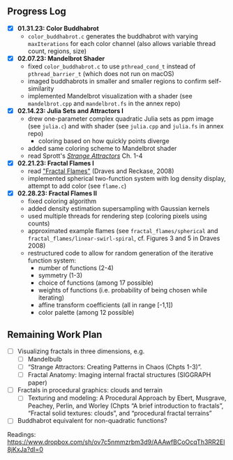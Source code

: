## Progress Log

- [x] **01.31.23: Color Buddhabrot**
  - `color_buddhabrot.c` generates the buddhabrot with varying `maxIterations` for each color channel (also allows variable thread count, regions, size)
- [x] **02.07.23: Mandelbrot Shader**
  - fixed `color_buddhabrot.c` to use `pthread_cond_t` instead of `pthread_barrier_t` (which does not run on macOS)
  - imaged buddhabrots in smaller and smaller regions to confirm self-similarity
  - implemented Mandelbrot visualization with a shader (see `mandelbrot.cpp` and `mandelbrot.fs` in the annex repo)
- [x] **02.14.23: Julia Sets and Attractors I**
  - drew one-parameter complex quadratic Julia sets as ppm image (see `julia.c`) and with shader (see `julia.cpp` and `julia.fs` in annex repo)
    - coloring based on how quickly points diverge
  - added same coloring scheme to Mandelbrot shader
  - read Sprott's [*Strange Attractors*](https://sprott.physics.wisc.edu/SA.HTM) Ch. 1-4
- [x] **02.21.23: Fractal Flames I**
  - read ["Fractal Flames"](https://flam3.com/flame_draves.pdf) (Draves and Reckase, 2008)
  - implemented spherical two-function system with log density display, attempt to add color (see `flame.c`)
- [x] **02.28.23: Fractal Flames II**
  - fixed coloring algorithm
  - added density estimation supersampling with Gaussian kernels
  - used multiple threads for rendering step (coloring pixels using counts)
  - approximated example flames (see `fractal_flames/spherical` and `fractal_flames/linear-swirl-spiral`, cf. Figures 3 and 5 in Draves 2008)
  - restructured code to allow for random generation of the iterative function system:
    - number of functions (2-4)
    - symmetry (1-3)
    - choice of functions (among 17 possible)
    - weights of functions (i.e. probability of being chosen while iterating)
    - affine transform coefficients (all in range [-1,1])
    - color palette (among 12 possible)
  
## Remaining Work Plan

- [ ] Visualizing fractals in three dimensions, e.g.
  - [ ] Mandelbulb
  - [ ] “Strange Attractors: Creating Patterns in Chaos (Chpts 1-3)”.  
  - [ ] Fractal Anatomy: Imaging internal fractal structures (SIGGRAPH paper)
- [ ] Fractals in procedural graphics: clouds and terrain
  - [ ] Texturing and modeling: A Procedural Approach by Ebert, Musgrave, Peachey, Perlin, and Worley (Chpts “A brief introduction to fractals”, “Fractal solid textures: clouds”, and “procedural fractal terrains”
- [ ] Buddhabrot equivalent for non-quadratic functions?
 
Readings: https://www.dropbox.com/sh/ov7c5nmmzrbm3d9/AAAwfBCoOcqTh3RR2El8jKxJa?dl=0
